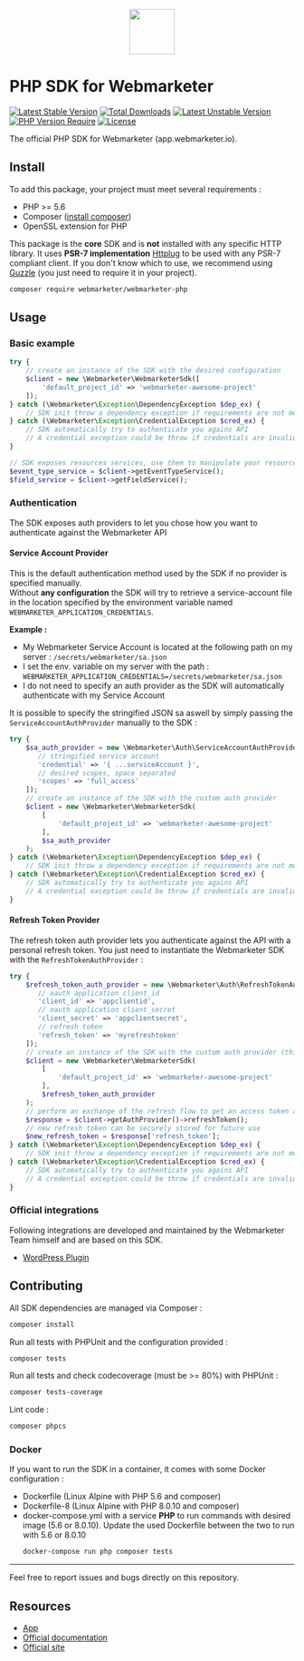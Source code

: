 <p align="center">
  <a href="https://webmarketer.io" target="_blank" align="center">
    <img src="https://avatars.githubusercontent.com/u/89253090?s=200&v=4" width="80">
  </a>
  <br />
</p>

# PHP SDK for Webmarketer

[![Latest Stable Version](http://poser.pugx.org/webmarketer/webmarketer-php/v)](https://packagist.org/packages/webmarketer/webmarketer-php)
[![Total Downloads](http://poser.pugx.org/webmarketer/webmarketer-php/downloads)](https://packagist.org/packages/webmarketer/webmarketer-php)
[![Latest Unstable Version](http://poser.pugx.org/webmarketer/webmarketer-php/v/unstable)](https://packagist.org/packages/webmarketer/webmarketer-php)
[![PHP Version Require](http://poser.pugx.org/webmarketer/webmarketer-php/require/php)](https://packagist.org/packages/webmarketer/webmarketer-php)
[![License](http://poser.pugx.org/webmarketer/webmarketer-php/license)](https://packagist.org/packages/webmarketer/webmarketer-php)

The official PHP SDK for Webmarketer (app.webmarketer.io).

## Install
To add this package, your project must meet several requirements :
* PHP >= 5.6
* Composer ([install composer](https://getcomposer.org))
* OpenSSL extension for PHP

This package is the **core** SDK and is **not** installed with any specific HTTP library. It uses **PSR-7 implementation** [Httplug](https://github.com/php-http/httplug) to be used with any PSR-7 compliant client.
If you don't know which to use, we recommend using [Guzzle](https://github.com/guzzle/guzzle) (you just need to require it in your project).

```bash
composer require webmarketer/webmarketer-php
```

## Usage
### Basic example
```php
try {
    // create an instance of the SDK with the desired configuration
    $client = new \Webmarketer\WebmarketerSdk([
        'default_project_id' => 'webmarketer-awesome-project'
    ]);
} catch (\Webmarketer\Exception\DependencyException $dep_ex) {
    // SDK init throw a dependency exception if requirements are not meet (see Install)
} catch (\Webmarketer\Exception\CredentialException $cred_ex) {
    // SDK automatically try to authenticate you agains API
    // A credential exception could be throw if credentials are invalid
}

// SDK exposes resources services, use them to manipulate your resources
$event_type_service = $client->getEventTypeService();
$field_service = $client->getFieldService();
```

### Authentication
The SDK exposes auth providers to let you chose how you want to authenticate against the Webmarketer API
#### Service Account Provider
This is the default authentication method used by the SDK if no provider is specified manually.  
Without **any configuration** the SDK will try to retrieve a service-account file in the location specified by the environment variable named `WEBMARKETER_APPLICATION_CREDENTIALS`.

**Example :**
- My Webmarketer Service Account is located at the following path on my server : `/secrets/webmarketer/sa.json`
- I set the env. variable on my server with the path : `WEBMARKETER_APPLICATION_CREDENTIALS=/secrets/webmarketer/sa.json`
- I do not need to specify an auth provider as the SDK will automatically authenticate with my Service Account

It is possible to specify the stringified JSON sa aswell by simply passing the `ServiceAccountAuthProvider` manually to the SDK :
```php
try {
    $sa_auth_provider = new \Webmarketer\Auth\ServiceAccountAuthProvider([
       // stringified service account
       'credential' => '{ ...serviceAccount }',
       // desired scopes, space separated
       'scopes' => 'full_access'
    ]);
    // create an instance of the SDK with the custom auth provider
    $client = new \Webmarketer\WebmarketerSdk(
        [
            'default_project_id' => 'webmarketer-awesome-project'
        ],
        $sa_auth_provider
    );
} catch (\Webmarketer\Exception\DependencyException $dep_ex) {
    // SDK init throw a dependency exception if requirements are not meet (see Install)
} catch (\Webmarketer\Exception\CredentialException $cred_ex) {
    // SDK automatically try to authenticate you agains API
    // A credential exception could be throw if credentials are invalid
}
```

#### Refresh Token Provider
The refresh token auth provider lets you authenticate against the API with a personal refresh token. You just need to instantiate the Webmarketer SDK with the `RefreshTokenAuthProvider` :
```php
try {
    $refresh_token_auth_provider = new \Webmarketer\Auth\RefreshTokenAuthProvider([
       // oauth application client_id
       'client_id' => 'appclientid',
       // oauth application client_secret
       'client_secret' => 'appclientsecret',
       // refresh token
       'refresh_token' => 'myrefreshtoken'
    ]);
    // create an instance of the SDK with the custom auth provider (this time the refresh_token_auth_provider)
    $client = new \Webmarketer\WebmarketerSdk(
        [
            'default_project_id' => 'webmarketer-awesome-project'
        ],
        $refresh_token_auth_provider
    );
    // perform an exchange of the refresh flow to get an access token as well as a new refresh token
    $response = $client->getAuthProvider()->refreshToken();
    // new refresh token can be securely stored for future use
    $new_refresh_token = $response['refresh_token'];
} catch (\Webmarketer\Exception\DependencyException $dep_ex) {
    // SDK init throw a dependency exception if requirements are not meet (see Install)
} catch (\Webmarketer\Exception\CredentialException $cred_ex) {
    // SDK automatically try to authenticate you agains API
    // A credential exception could be throw if credentials are invalid
}
```

### Official integrations
Following integrations are developed and maintained by the Webmarketer Team himself and are based on this SDK.
* [WordPress Plugin](https://github.com/webmarketer-saas/wp-webmarketer)

## Contributing
All SDK dependencies are managed via Composer :
```bash
composer install
```
Run all tests with PHPUnit and the configuration provided :
```bash
composer tests
```
Run all tests and check codecoverage (must be >= 80%) with PHPUnit :
```bash
composer tests-coverage
```
Lint code :
```bash
composer phpcs
```

### Docker
If you want to run the SDK in a container, it comes with some Docker configuration :
* Dockerfile (Linux Alpine with PHP 5.6 and composer)
* Dockerfile-8 (Linux Alpine with PHP 8.0.10 and composer)
* docker-compose.yml with a service **PHP** to run commands with desired image (5.6 or 8.0.10). Update the used Dockerfile between the two to run with 5.6 or 8.0.10  
  ```bash
  docker-compose run php composer tests
  ```
---
Feel free to report issues and bugs directly on this repository.

## Resources
* [App](https://app.webmarketer.io)
* [Official documentation](https://doc.webmarketer.io)
* [Official site](https://webmarketer.io)